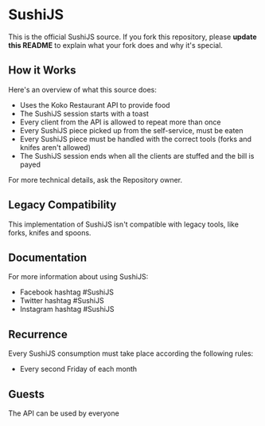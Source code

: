 SushiJS
=======

This is the official SushiJS source. If you fork this repository, please **update this README** to explain what your fork does and why it's special.


How it Works
------------

Here's an overview of what this source does:

- Uses the Koko Restaurant API to provide food
- The SushiJS session starts with a toast
- Every client from the API is allowed to repeat more than once
- Every SushiJS piece picked up from the self-service, must be eaten
- Every SushiJS piece must be handled with the correct tools (forks and knifes aren't allowed)
- The SushiJS session ends when all the clients are stuffed and the bill is payed

For more technical details, ask the Repository owner.


Legacy Compatibility
-------------

This implementation of SushiJS isn't compatible with legacy tools, like forks, knifes and spoons.


Documentation
-------------

For more information about using SushiJS:

- Facebook hashtag #SushiJS
- Twitter hashtag #SushiJS
- Instagram hashtag #SushiJS


Recurrence
-------------

Every SushiJS consumption must take place according the following rules:

- Every second Friday of each month


Guests
-------------

The API can be used by everyone


